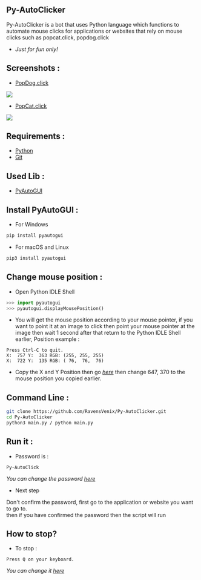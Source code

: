 ## Py-AutoClicker
Py-AutoClicker is a bot that uses Python language which functions to automate mouse clicks for applications or websites that rely on mouse clicks such as popcat.click, popdog.click 
- *Just for fun only!*

## Screenshots :
- [PopDog.click](https://popdog.click/)
<img src="https://i.postimg.cc/bwv1hch5/Capture.png">

- [PopCat.click](https://popcat.click/)
<img src="https://i.postimg.cc/vmkKnthQ/Capture.png">

## Requirements :
- [Python](https://python.org/)
- [Git](https://git-scm.com/downloads)

## Used Lib :
- [PyAutoGUI](https://pyautogui.readthedocs.io/en/latest/install.html)

## Install PyAutoGUI :
- For Windows
```bash
pip install pyautogui
```
- For macOS and Linux
```bash
pip3 install pyautogui
```

## Change mouse position :
- Open Python IDLE Shell
```python
>>> import pyautogui
>>> pyautogui.displayMousePosition()
```
- You will get the mouse position according to your mouse pointer, if you want to point it at an image to click then point your mouse pointer at the image then wait 1 second after that return to the Python IDLE Shell earlier, Position example :
```
Press Ctrl-C to quit.
X:  757 Y:  363 RGB: (255, 255, 255)
X:  722 Y:  135 RGB: ( 76,  76,  76)
```
- Copy the X and Y Position then go [*here*](https://github.com/RavensVenix/Py-AutoClicker/blob/70529253a4c28e21ed8caa50c622afbce1b0488e/main.py#L45) then change 647, 370 to the mouse position you copied earlier.

## Command Line :
```bash
git clone https://github.com/RavensVenix/Py-AutoClicker.git
cd Py-AutoClicker
python3 main.py / python main.py
```

## Run it :
- Password is :
```
Py-AutoClick
```
*You can change the password* [*here*](https://github.com/RavensVenix/Py-AutoClicker/blob/9f7d56353d0866629a28ab5af61cfafb163a409e/lib/checkPassword.py#L5C35-L5C35)

- Next step
<p>Don't confirm the password, first go to the application or website you want to go to.<br>
then if you have confirmed the password then the script will run

## How to stop?
- To stop :
```
Press Q on your keyboard.
```
*You can change it* [*here*](https://github.com/RavensVenix/Py-AutoClicker/blob/9f7d56353d0866629a28ab5af61cfafb163a409e/main.py#L41)
